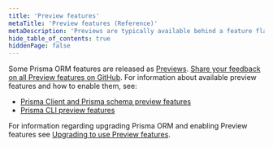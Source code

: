 ```yaml
---
title: 'Preview features'
metaTitle: 'Preview features (Reference)'
metaDescription: 'Previews are typically available behind a feature flag or require some form of opt-in.'
hide_table_of_contents: true
hiddenPage: false
---
```


<!-- TopBlock -->

Some Prisma ORM features are released as [Previews](/orm/more/releases#preview). [Share your feedback on all Preview features on GitHub](https://github.com/prisma/prisma/issues/3108). For information about available preview features and how to enable them, see:

- [Prisma Client and Prisma schema preview features](/orm/reference/preview-features/client-preview-features)
- [Prisma CLI preview features](/orm/reference/preview-features/cli-preview-features)

For information regarding upgrading Prisma ORM and enabling Preview features see [Upgrading to use Preview features](/orm/more/upgrade-guides/upgrading-to-use-preview-features).
